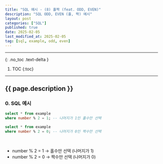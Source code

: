```yaml
---
title: "SQL 예시 - (8) 홀짝 (feat. ODD, EVEN)"
description: "SQL ODD, EVEN (홀, 짝) 예시"
layout: post
categories: ["SQL"]
published: true
date: 2025-02-05
last_modified_at: 2025-02-05
tag: [sql, example, odd, even]
---
```

---
{: .no_toc .text-delta }

1. TOC
{:toc}
---

<!-- 글의 제목은 ##
    나머지 큰 제목은 ###
    이후 나머지는 3개이상 -->

## {{ page.description }}

### 0. SQL 예시
```sql
select * from example
where number % 2 = 1; -- 나머지가 1인 홀수만 선택
```
```sql
select * from example
where number % 2 = 0; -- 나머지가 0인 짝수만 선택
```
<br>

- number % 2 = 1 → 홀수만 선택 (나머지가 1)
- number % 2 = 0 → 짝수만 선택 (나머지가 0)<br>
<br>